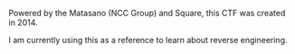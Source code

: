 Powered by the Matasano (NCC Group) and Square, this CTF was created in 2014.

I am currently using this as a reference to learn about reverse engineering.

